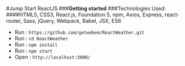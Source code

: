 #Jump Start ReactJS
###**Getting started**
###Technologies Used: 
####HTML5, CSS3, React.js, Foundation 5, npm, Axios, Express, react-router, Sass, jQuery, Webpack, Babel, JSX, ES6
 - Run  :  `https://github.com/getwebem/ReactWeather.git`
 - Run  :  `cd ReactWeather`
 - Run  :  `npm install`
 - Run  :  `npm start`
 - Open :  `http://localhost:3000/`
